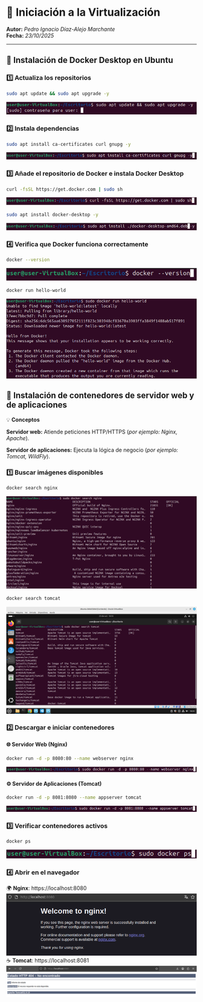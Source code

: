 # 🧠 Iniciación a la Virtualización  

**Autor:** *Pedro Ignacio Díaz-Alejo Marchante*  
**Fecha:** *23/10/2025*  

---

## 🚀 Instalación de Docker Desktop en Ubuntu  

### 1️⃣ Actualiza los repositorios  
```bash
sudo apt update && sudo apt upgrade -y
```
   ![](https://github.com/Pparker111/Portfolio-DAW/blob/main/Ejercicios/UD02/imagenes/2.png)  

### 2️⃣ Instala dependencias
```bash
sudo apt install ca-certificates curl gnupg -y
```
   ![](https://github.com/Pparker111/Portfolio-DAW/blob/main/Ejercicios/UD02/imagenes/3.png)  

### 3️⃣ Añade el repositorio de Docker e instala Docker Desktop
```bash
curl -fsSL https://get.docker.com | sudo sh
```
   ![](https://github.com/Pparker111/Portfolio-DAW/blob/main/Ejercicios/UD02/imagenes/4.png)  
```bash
sudo apt install docker-desktop -y
```
   ![](https://github.com/Pparker111/Portfolio-DAW/blob/main/Ejercicios/UD02/imagenes/5.png)  

### 4️⃣ Verifica que Docker funciona correctamente
```bash
docker --version  
```
   ![](https://github.com/Pparker111/Portfolio-DAW/blob/main/Ejercicios/UD02/imagenes/6.png)  
```bash
docker run hello-world
```
   ![](https://github.com/Pparker111/Portfolio-DAW/blob/main/Ejercicios/UD02/imagenes/7.png)  

## 🧱 Instalación de contenedores de servidor web y de aplicaciones
💡 **Conceptos**

**Servidor web:** Atiende peticiones HTTP/HTTPS (*por ejemplo: Nginx, Apache*).

**Servidor de aplicaciones:** Ejecuta la lógica de negocio (*por ejemplo: Tomcat, WildFly*).

### 1️⃣ Buscar imágenes disponibles
```bash
docker search nginx
```
   ![](https://github.com/Pparker111/Portfolio-DAW/blob/main/Ejercicios/UD02/imagenes/8.png)  
```bash
docker search tomcat
```
   ![](https://github.com/Pparker111/Portfolio-DAW/blob/main/Ejercicios/UD02/imagenes/9.png)  

### 2️⃣ Descargar e iniciar contenedores
#### 🌐 Servidor Web (Nginx)
```bash
docker run -d -p 8080:80 --name webserver nginx
```
   ![](https://github.com/Pparker111/Portfolio-DAW/blob/main/Ejercicios/UD02/imagenes/10.png)  
   
#### ⚙️ Servidor de Aplicaciones (Tomcat)
```bash
docker run -d -p 8081:8080 --name appserver tomcat
```
   ![](https://github.com/Pparker111/Portfolio-DAW/blob/main/Ejercicios/UD02/imagenes/11.png)  

### 3️⃣ Verificar contenedores activos
```bash
docker ps
```
   ![](https://github.com/Pparker111/Portfolio-DAW/blob/main/Ejercicios/UD02/imagenes/12.png)  

### 4️⃣ Abrir en el navegador
🌍 **Nginx**: https://localhost:8080  
   ![](https://github.com/Pparker111/Portfolio-DAW/blob/main/Ejercicios/UD02/imagenes/13.png)  
☕ **Tomcat**: https://localhost:8081  
   ![](https://github.com/Pparker111/Portfolio-DAW/blob/main/Ejercicios/UD02/imagenes/14.png)
